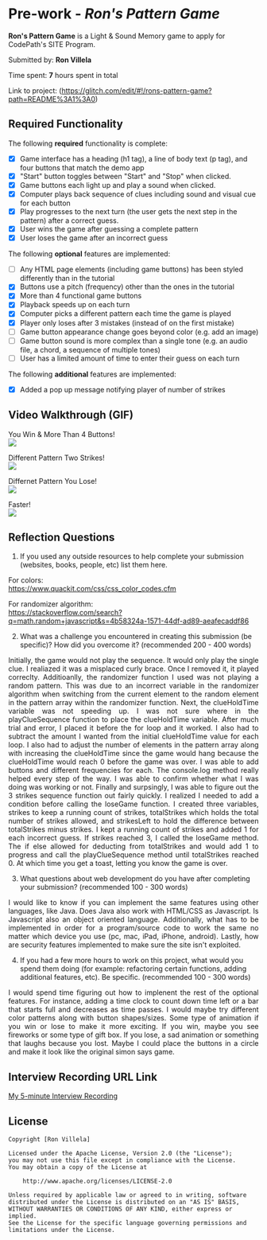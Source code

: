 # Pre-work - *Ron's Pattern Game*

**Ron's Pattern Game** is a Light & Sound Memory game to apply for CodePath's SITE Program. 

Submitted by: **Ron Villela**

Time spent: **7** hours spent in total

Link to project: (https://glitch.com/edit/#!/rons-pattern-game?path=README%3A1%3A0)

## Required Functionality

The following **required** functionality is complete:

* [x] Game interface has a heading (h1 tag), a line of body text (p tag), and four buttons that match the demo app
* [x] "Start" button toggles between "Start" and "Stop" when clicked. 
* [x] Game buttons each light up and play a sound when clicked. 
* [x] Computer plays back sequence of clues including sound and visual cue for each button
* [x] Play progresses to the next turn (the user gets the next step in the pattern) after a correct guess. 
* [x] User wins the game after guessing a complete pattern
* [x] User loses the game after an incorrect guess

The following **optional** features are implemented:

* [ ] Any HTML page elements (including game buttons) has been styled differently than in the tutorial
* [x] Buttons use a pitch (frequency) other than the ones in the tutorial
* [x] More than 4 functional game buttons
* [x] Playback speeds up on each turn
* [x] Computer picks a different pattern each time the game is played
* [x] Player only loses after 3 mistakes (instead of on the first mistake)
* [ ] Game button appearance change goes beyond color (e.g. add an image)
* [ ] Game button sound is more complex than a single tone (e.g. an audio file, a chord, a sequence of multiple tones)
* [ ] User has a limited amount of time to enter their guess on each turn

The following **additional** features are implemented:

- [x] Added a pop up message notifying player of number of strikes

## Video Walkthrough (GIF)
You Win & More Than 4 Buttons!<br>
![](https://github.com/ronvillela/Rons-Pattern-Game/blob/main/SITE%20You%20Win.gif)

Different Pattern Two Strikes!<br>
![](https://github.com/ronvillela/Rons-Pattern-Game/blob/main/SITE%202%20strikes.gif)

Differnet Pattern You Lose!<br>
![](https://github.com/ronvillela/Rons-Pattern-Game/blob/main/SITE%20You%20Lose.gif)

Faster!<br>
![](https://github.com/ronvillela/Rons-Pattern-Game/blob/main/SITE%20faster.gif)

## Reflection Questions
1. If you used any outside resources to help complete your submission (websites, books, people, etc) list them here.

For colors:<br>
https://www.quackit.com/css/css_color_codes.cfm

For randomizer algorithm:<br>
https://stackoverflow.com/search?q=math.random+javascript&s=4b58324a-1571-44df-ad89-aeafecaddf86

2. What was a challenge you encountered in creating this submission (be specific)? How did you overcome it? (recommended 200 - 400 words)

<p align='justify'>Initially, the game would not play the sequence.  It would only play the single clue.  I realiazed it was a misplaced curly brace.  Once I removed it, it played                        correclty.  Additioanlly, the randomizer function I used was not playing a random pattern.  This was due to an incorrect variable in the randomizer algorithm when switching from the current element to the random element in the pattern array within the randomizer function.  Next, the clueHoldTime variable was not speeding up.  I was not sure where in the playClueSequence function to place the clueHoldTime variable.  After much trial and error, I placed it before the for loop and it worked.  I also had to subtract the amount I wanted from the initial clueHoldTime value for each loop.  I also had to adjust the number of elements in the pattern array along with increasing the clueHoldTime since the game would hang because the clueHoldTime would reach 0 before the game was over.  I was able to add buttons and different frequencies for each.  The console.log method really helped every step of the way.  I was able to confirm whether what I was doing was working or not.  Finally and surpsingly, I was able to figure out the 3 strikes sequence function out fairly quickly.  I realized I needed to add a condition before calling the loseGame function.  I created three variables, strikes to keep a running count of strikes, totalStrikes which holds the total number of strikes allowed, and strikesLeft to hold the difference between totalStrikes minus strikes.  I kept a running count of strikes and added 1 for each incorrect guess.  If strikes reached 3, I called the loseGame method.  The if else allowed for deducting from totalStrikes and would add 1 to progress and call the playClueSequence method until totalStrikes reached 0.  At which time you get a toast, letting you know the game is over.</p>

3. What questions about web development do you have after completing your submission? (recommended 100 - 300 words) 

<p align='justify'>I would like to know if you can implement the same features using other languages, like Java.  Does Java also work with HTML/CSS as Javascript.  Is Javascript also an object oriented language.  Additionally, what has to be implemented in order for a program/source code to work the same no matter which device you use (pc, mac, iPad, iPhone, android).  Lastly, how are security features implemented to make sure the site isn't exploited.</p>


4. If you had a few more hours to work on this project, what would you spend them doing (for example: refactoring certain functions, adding additional features, etc). Be specific. (recommended 100 - 300 words) 

<p align='justify'>I would spend time figuring out how to implenent the rest of the optional features.  For instance, adding a time clock to count down time left or a bar that starts full and decreases as time passes.  I would maybe try different color patterns along with button shapes/sizes.  Some type of animation if you win or lose to make it more exciting.  If you win, maybe you see fireworks or some type of gift box.  If you lose, a sad animation or something that laughs because you lost.  Maybe I could place the buttons in a circle and make it look like the original simon says game.</p>


## Interview Recording URL Link

[My 5-minute Interview Recording](https://youtu.be/o1Pr337JG3o)


## License

    Copyright [Ron Villela]

    Licensed under the Apache License, Version 2.0 (the "License");
    you may not use this file except in compliance with the License.
    You may obtain a copy of the License at

        http://www.apache.org/licenses/LICENSE-2.0

    Unless required by applicable law or agreed to in writing, software
    distributed under the License is distributed on an "AS IS" BASIS,
    WITHOUT WARRANTIES OR CONDITIONS OF ANY KIND, either express or implied.
    See the License for the specific language governing permissions and
    limitations under the License.
